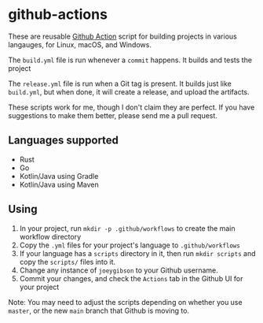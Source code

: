 # github-actions

These are reusable [Github Action](https://github.com/features/actions) script for building projects in various langauges, for Linux, macOS, and Windows.

The `build.yml` file is run whenever a `commit` happens. It builds and tests the project

The `release.yml` file is run when a Git tag is present. It builds just like `build.yml`, but when done, it will create a release, and upload the artifacts.

These scripts work for me, though I don't claim they are perfect. If you have suggestions to make them better, please send me a pull request.

## Languages supported

* Rust
* Go
* Kotlin/Java using Gradle
* Kotlin/Java using Maven

## Using

1. In your project, run `mkdir -p .github/workflows` to create the main workflow directory
2. Copy the `.yml` files for your project's language to `.github/workflows`
3. If your language has a `scripts` directory in it, then run `mkdir scripts` and copy the `scripts/` files into it.
4. Change any instance of `joeygibson` to your Github username.
5. Commit your changes, and check the `Actions` tab in the Github UI for your project

Note: You may need to adjust the scripts depending on whether you use `master`, or the new `main` branch that Github is moving to.
